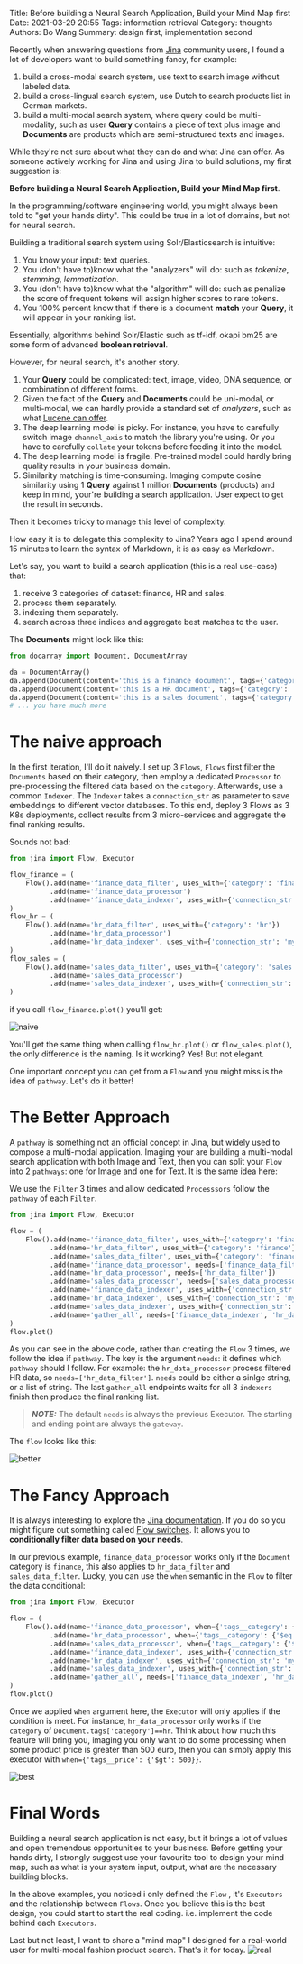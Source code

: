 Title: Before building a Neural Search Application, Build your Mind Map first
Date: 2021-03-29 20:55
Tags: information retrieval
Category: thoughts
Authors: Bo Wang
Summary: design first, implementation second

Recently when answering questions from [Jina](https://github.com/jina-ai/jina) community users,
I found a lot of developers want to build something fancy, for example:

1. build a cross-modal search system, use text to search image without labeled data.
2. build a cross-lingual search system, use Dutch to search products list in German markets.
3. build a multi-modal search system, where query could be multi-modality, such as user **Query** contains a piece of text plus image and **Documents** are products which are semi-structured texts and images.

While they're not sure about what they can do and what Jina can offer.
As someone actively working for Jina and using Jina to build solutions,
my first suggestion is:

**Before building a Neural Search Application, Build your Mind Map first**.

In the programming/software engineering world,
you might always been told to "get your hands dirty".
This could be true in a lot of domains,
but not for neural search.

Building a traditional search system using Solr/Elasticsearch is intuitive:

1. You know your input: text queries.
2. You (don't have to)know what the "analyzers" will do: such as *tokenize*, *stemming*, *lemmatization*.
3. You (don't have to)know what the "algorithm" will do: such as penalize the score of frequent tokens will assign higher scores to rare tokens.
4. You 100% percent know that if there is a document **match** your **Query**, it will appear in your ranking list.

Essentially, algorithms behind Solr/Elastic such as tf-idf, okapi bm25 are some form of advanced **boolean retrieval**.

However, for neural search, it's another story.

1. Your **Query** could be complicated: text, image, video, DNA sequence, or combination of different forms.
2. Given the fact of the **Query** and **Documents** could be uni-modal, or multi-modal, we can hardly provide a standard set of *analyzers*, such as what [Lucene can offer](https://lucene.apache.org/core/4_0_0/analyzers-common/org/apache/lucene/analysis/en/package-summary.html).
3. The deep learning model is picky. For instance, you have to carefully switch image `channel_axis` to match the library you're using. Or you have to carefully `collate` your tokens before feeding it into the model.
4. The deep learning model is fragile. Pre-trained model could hardly bring quality results in your business domain.
5. Similarity matching is time-consuming. Imaging compute cosine similarity using 1 **Query** against 1 million **Documents** (products) and keep in mind, your're building a search application. User expect to get the result in seconds.

Then it becomes tricky to manage this level of complexity.

How easy it is to delegate this complexity to Jina?
Years ago I spend around 15 minutes to learn the syntax of Markdown, it is as easy as Markdown.

Let's say, you want to build a search application (this is a real use-case) that:

1. receive 3 categories of dataset: finance, HR and sales.
2. process them separately.
3. indexing them separately.
4. search across three indices and aggregate best matches to the user.

The **Documents** might look like this:

```python
from docarray import Document, DocumentArray

da = DocumentArray()
da.append(Document(content='this is a finance document', tags={'category': 'finance'}))
da.append(Document(content='this is a HR document', tags={'category': 'hr'}))
da.append(Document(content='this is a sales document', tags={'category': 'sales'}))
# ... you have much more
```

# The naive approach

In the first iteration,
I'll do it naively.
I set up 3 `Flows`,
`Flows` first filter the `Documents` based on their category,
then employ a dedicated `Processor` to pre-processing the filtered data based on the `category`.
Afterwards, use a common `Indexer`.
The `Indexer` takes a `connection_str` as parameter to save embeddings to different vector databases.
To this end, deploy 3 Flows as 3 K8s deployments,
collect results from 3 micro-services and aggregate the final ranking results.

Sounds not bad:

```python
from jina import Flow, Executor

flow_finance = (
    Flow().add(name='finance_data_filter', uses_with={'category': 'finance'})
          .add(name='finance_data_processor')
          .add(name='finance_data_indexer', uses_with={'connection_str': 'my-host-to-finance-db:port@user/password'})
)
flow_hr = (
    Flow().add(name='hr_data_filter', uses_with={'category': 'hr'})
          .add(name='hr_data_processor')
          .add(name='hr_data_indexer', uses_with={'connection_str': 'my-host-to-hr-db:port@user/password'})
)
flow_sales = (
    Flow().add(name='sales_data_filter', uses_with={'category': 'sales'})
          .add(name='sales_data_processor')
          .add(name='sales_data_indexer', uses_with={'connection_str': 'my-host-to-sales-db:port@user/password'})
)
```

if you call ``flow_finance.plot()`` you'll get:

![naive](images/naive.svg)

You'll get the same thing when calling `flow_hr.plot()` or `flow_sales.plot()`, the only difference is the naming.
Is it working? Yes! But not elegant.

One important concept you can get from a `Flow` and you might miss is the idea of `pathway`. Let's do it better!

# The Better Approach

A `pathway` is something not an official concept in Jina, but widely used to compose a multi-modal application.
Imaging your are building a multi-modal search application with both Image and Text, then you can split your `Flow`
into 2 `pathways`: one for Image and one for Text.
It is the same idea here:

We use the `Filter` 3 times  and allow dedicated `Processsors` follow the `pathway` of each `Filter`.

```python
from jina import Flow, Executor

flow = (
    Flow().add(name='finance_data_filter', uses_with={'category': 'finance'})
          .add(name='hr_data_filter', uses_with={'category': 'finance'}, needs=['gateway'])
          .add(name='sales_data_filter', uses_with={'category': 'finance'}, needs=['gateway'])
          .add(name='finance_data_processor', needs=['finance_data_filter'])
          .add(name='hr_data_processor', needs=['hr_data_filter'])
          .add(name='sales_data_processor', needs=['sales_data_processor'])
          .add(name='finance_data_indexer', uses_with={'connection_str': 'my-host-to-finance-db:port@user/password'}, needs=['finance_data_processor'])
          .add(name='hr_data_indexer', uses_with={'connection_str': 'my-host-to-hr-db:port@user/password'}, needs=['hr_data_processor'])
          .add(name='sales_data_indexer', uses_with={'connection_str': 'my-host-to-sales-db:port@user/password'}, needs=['sales_data_processor'])
          .add(name='gather_all', needs=['finance_data_indexer', 'hr_data_indexer', 'sales_data_indexer'])
)
flow.plot()
```

As you can see in the above code, rather than creating the `Flow` 3 times, we follow the idea if `pathway`.
The key is the argument `needs`: it defines which `pathway` should I follow.
For example: the `hr_data_processor` process filtered HR data, so `needs=['hr_data_filter']`.
`needs` could be either a sinlge string, or a list of string.
The last `gather_all` endpoints waits for all 3 `indexers` finish then produce the final ranking list.

> **_NOTE:_**  The default `needs` is always the previous Executor. The starting and ending point are always the `gateway`. 

The `flow` looks like this:

![better](images/better.svg)

# The Fancy Approach

It is always interesting to explore the [Jina documentation](https://docs.jina.ai/).
If you do so you might figure out something called [Flow switches](https://docs.jina.ai/how-to/flow-switch/#how-to-build-switches-in-a-flow).
It allows you to **conditionally filter data based on your needs**.

In our previous example, `finance_data_processor` works only if the `Document` category is `finance`,
this also applies to `hr_data_filter` and `sales_data_filter`.
Lucky, you can use the `when` semantic in the `Flow` to filter the data conditional:

```python
from jina import Flow, Executor

flow = (
    Flow().add(name='finance_data_processor', when={'tags__category': {'$eq': 'finance'}})
          .add(name='hr_data_processor', when={'tags__category': {'$eq': 'hr'}}, needs=['gateway'])
          .add(name='sales_data_processor', when={'tags__category': {'$eq': 'sales'}}, needs=['gateway'])
          .add(name='finance_data_indexer', uses_with={'connection_str': 'my-host-to-finance-db:port@user/password'}, needs=['finance_data_processor'])
          .add(name='hr_data_indexer', uses_with={'connection_str': 'my-host-to-hr-db:port@user/password'}, needs=['hr_data_processor'])
          .add(name='sales_data_indexer', uses_with={'connection_str': 'my-host-to-sales-db:port@user/password'}, needs=['sales_data_processor'])
          .add(name='gather_all', needs=['finance_data_indexer', 'hr_data_indexer', 'sales_data_indexer'])
)
flow.plot()
```

Once we applied `when` argument here, the `Executor` will only applies if the condition is meet.
For instance, `hr_data_processor` only works if the `category` of `Document.tags['category']==hr`.
Think about how much this feature will bring you, imaging you only want to do some processing when some product price is greater than 500 euro,
then you can simply apply this executor with `when={'tags__price': {'$gt': 500}}`.

![best](images/best.svg)

# Final Words

Building a neural search application is not easy,
but it brings a lot of values and open tremendous opportunities to your business.
Before getting your hands dirty,
I strongly suggest use your favourite tool to design your mind map,
such as what is your system input, output, what are the necessary building blocks.

In the above examples, you noticed i only defined the `Flow` , it's `Executors` and the relationship between `Flows`.
Once you believe this is the best design, you could start to start the real coding. i.e. implement the code behind each `Executors`.

Last but not least, I want to share a "mind map" I designed for a real-world user for multi-modal fashion product search.
That's it for today.
![real](images/realworld.svg)